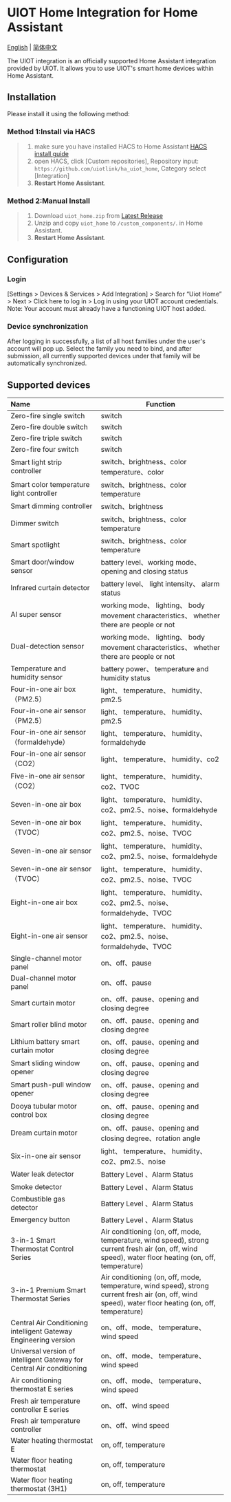 # UIOT Home Integration for Home Assistant

[English](./README.md) | [简体中文](./README_zh.md)

The UIOT integration is an officially supported Home Assistant integration provided by UIOT. It allows you to use UIOT's smart home devices within Home Assistant.

## Installation

Please install it using the following method:

### Method 1:Install via HACS

> 1. make sure you have installed HACS to Home Assistant [HACS install guide](https://hacs.xyz/docs/use/download/download/)
> 2. open HACS, click [Custom repositories], Repository input: `https://github.com/uiotlink/ha_uiot_home`, Category select [Integration]
> 3. **Restart Home Assistant**.


### Method 2:Manual Install

>1. Download `uiot_home.zip` from [Latest Release](https://github.com/uiotlink/ha_uiot_home/releases/latest)
>2. Unzip and copy `uiot_home` to `/custom_components/`. in Home Assistant.
>3. **Restart Home Assistant**.

## Configuration

### Login

[Settings > Devices & Services > Add Integration] > Search for “Uiot Home” > Next > Click here to log in > Log in using your UIOT account credentials. Note: Your account must already have a functioning UIOT host added.

### Device synchronization

After logging in successfully, a list of all host families under the user's account will pop up. Select the family you need to bind, and after submission, all currently supported devices under that family will be automatically synchronized.

## Supported devices

| Name                                                         | Function                                                     |
| :----------------------------------------------------------- | ------------------------------------------------------------ |
| Zero-fire single switch                                      | switch                                                       |
| Zero-fire double switch                                      | switch                                                       |
| Zero-fire triple switch                                      | switch                                                       |
| Zero-fire four switch                                        | switch                                                       |
| Smart light strip controller                                 | switch、brightness、color temperature、color                 |
| Smart color temperature light controller                     | switch、brightness、color temperature                        |
| Smart dimming controller                                     | switch、brightness                                           |
| Dimmer switch                                                | switch、brightness、color temperature                        |
| Smart spotlight                                              | switch、brightness、color temperature                        |
| Smart door/window sensor                                     | battery level、working mode、 opening and closing status     |
| Infrared curtain detector                                    | battery level、 light intensity、 alarm status               |
| AI super sensor                                              | working mode、 lighting、 body movement characteristics、 whether there are people or not |
| Dual-detection sensor                                        | working mode、 lighting、 body movement characteristics、 whether there are people or not |
| Temperature and humidity sensor                              | battery power、 temperature and humidity status              |
| Four-in-one air box（PM2.5）                                 | light、 temperature、 humidity、pm2.5                        |
| Four-in-one air sensor（PM2.5）                              | light、 temperature、 humidity、pm2.5                        |
| Four-in-one air sensor（formaldehyde）                       | light、 temperature、 humidity、formaldehyde                 |
| Four-in-one air sensor（CO2）                                | light、 temperature、 humidity、co2                          |
| Five-in-one air sensor（CO2）                                | light、 temperature、 humidity、co2、TVOC                    |
| Seven-in-one air box                                         | light、 temperature、 humidity、co2、pm2.5、noise、formaldehyde |
| Seven-in-one air box（TVOC）                                 | light、 temperature、 humidity、co2、pm2.5、noise、TVOC      |
| Seven-in-one air sensor                                      | light、 temperature、 humidity、co2、pm2.5、noise、formaldehyde |
| Seven-in-one air sensor（TVOC）                              | light、 temperature、 humidity、co2、pm2.5、noise、TVOC      |
| Eight-in-one air box                                         | light、 temperature、 humidity、co2、pm2.5、noise、formaldehyde、TVOC |
| Eight-in-one air sensor                                      | light、 temperature、 humidity、co2、pm2.5、noise、formaldehyde、TVOC |
| Single-channel motor panel                                   | on、off、pause                                               |
| Dual-channel motor panel                                     | on、off、pause                                               |
| Smart curtain motor                                          | on、off、pause、opening and closing degree                   |
| Smart roller blind motor                                     | on、off、pause、opening and closing degree                   |
| Lithium battery smart curtain motor                          | on、off、pause、opening and closing degree                   |
| Smart sliding window opener                                  | on、off、pause、opening and closing degree                   |
| Smart push-pull window opener                                | on、off、pause、opening and closing degree                   |
| Dooya tubular motor control box                              | on、off、pause、opening and closing degree                   |
| Dream curtain motor                                          | on、off、pause、opening and closing degree、rotation angle   |
| Six-in-one air sensor                                        | light、 temperature、 humidity、co2、pm2.5、noise            |
| Water leak detector                                          | Battery Level 、Alarm Status                                 |
| Smoke detector                                               | Battery Level 、Alarm Status                                 |
| Combustible gas detector                                     | Battery Level 、Alarm Status                                 |
| Emergency button                                             | Battery Level 、Alarm Status                                 |
| 3-in-1 Smart Thermostat Control Series                       | Air conditioning (on, off, mode, temperature, wind speed), strong current fresh air (on, off, wind speed), water floor heating (on, off, temperature) |
| 3-in-1 Premium Smart Thermostat Series                       | Air conditioning (on, off, mode, temperature, wind speed), strong current fresh air (on, off, wind speed), water floor heating (on, off, temperature) |
| Central Air Conditioning intelligent Gateway Engineering version | on、off、mode、 temperature、wind speed                      |
| Universal version of intelligent Gateway for Central Air conditioning | on、off、mode、 temperature、wind speed                      |
| Air conditioning thermostat E series                         | on、off、mode、 temperature、wind speed                      |
| Fresh air temperature controller E series                    | on、off、wind speed                                          |
| Fresh air temperature controller                             | on、off、wind speed                                          |
| Water heating thermostat E                                   | on, off, temperature                                         |
| Water floor heating thermostat                               | on, off, temperature                                         |
| Water floor heating thermostat (3H1)                         | on, off, temperature                                         |


